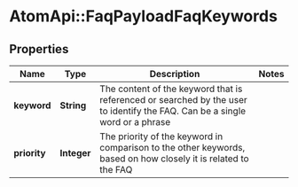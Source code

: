 # AtomApi::FaqPayloadFaqKeywords

## Properties
Name | Type | Description | Notes
------------ | ------------- | ------------- | -------------
**keyword** | **String** | The content of the keyword that is referenced or searched by the user to identify the FAQ. Can be a single word or a phrase | 
**priority** | **Integer** | The priority of the keyword in comparison to the other keywords, based on how closely it is related to the FAQ | 


